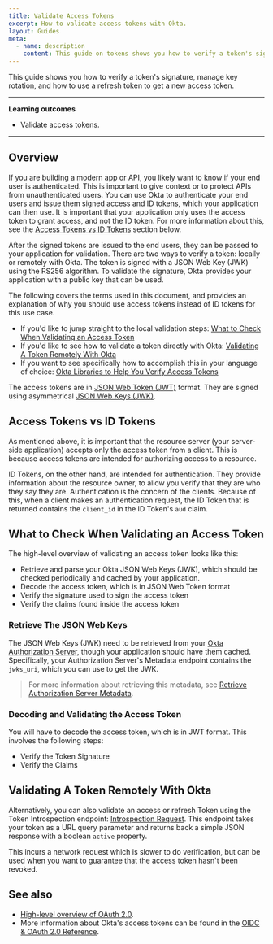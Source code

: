 ```yaml
---
title: Validate Access Tokens
excerpt: How to validate access tokens with Okta.
layout: Guides
meta:
  - name: description
    content: This guide on tokens shows you how to verify a token's signature, manage key rotation, and how to use a refresh token to get a new access token.
---
```

<StackSelector />
This guide shows you how to verify a token's signature, manage key rotation, and how to use a refresh token to get a new access token.

---

**Learning outcomes**

* Validate access tokens.

---

## Overview

If you are building a modern app or API, you likely want to know if your end user is authenticated. This is important to give context or to protect APIs from unauthenticated users. You can use Okta to authenticate your end users and issue them signed access and ID tokens, which your application can then use. It is important that your application only uses the access token to grant access, and not the ID token. For more information about this, see the [Access Tokens vs ID Tokens](#access-tokens-vs-id-tokens) section below.

After the signed tokens are issued to the end users, they can be passed to your application for validation. There are two ways to verify a token: locally or remotely with Okta. The token is signed with a JSON Web Key (JWK) using the RS256 algorithm. To validate the signature, Okta provides your application with a public key that can be used.

 The following covers the terms used in this document, and provides an explanation of why you should use access tokens instead of ID tokens for this use case.

- If you'd like to jump straight to the local validation steps: [What to Check When Validating an Access Token](#what-to-check-when-validating-an-access-token)
- If you'd like to see how to validate a token directly with Okta: [Validating A Token Remotely With Okta](#validating-a-token-remotely-with-okta)
- If you want to see specifically how to accomplish this in your language of choice: [Okta Libraries to Help You Verify Access Tokens](#okta-libraries-to-help-you-verify-access-tokens)

The access tokens are in [JSON Web Token (JWT)](https://tools.ietf.org/html/rfc7519) format. They are signed using asymmetrical [JSON Web Keys (JWK)](https://tools.ietf.org/html/rfc7517).

## Access Tokens vs ID Tokens

As mentioned above, it is important that the resource server (your server-side application) accepts only the access token from a client. This is because access tokens are intended for authorizing access to a resource.

ID Tokens, on the other hand, are intended for authentication. They provide information about the resource owner, to allow you verify that they are who they say they are. Authentication is the concern of the clients. Because of this, when a client makes an authentication request, the ID Token that is returned contains the `client_id` in the ID Token's `aud` claim.

## What to Check When Validating an Access Token

The high-level overview of validating an access token looks like this:

- Retrieve and parse your Okta JSON Web Keys (JWK), which should be checked periodically and cached by your application.
- Decode the access token, which is in JSON Web Token format
- Verify the signature used to sign the access token
- Verify the claims found inside the access token

### Retrieve The JSON Web Keys

The JSON Web Keys (JWK) need to be retrieved from your [Okta Authorization Server](/docs/guides/customize-authz-server/), though your application should have them cached. Specifically, your Authorization Server's Metadata endpoint contains the `jwks_uri`, which you can use to get the JWK.

> For more information about retrieving this metadata, see [Retrieve Authorization Server Metadata](/docs/reference/api/oidc/#well-knownoauth-authorization-server).

### Decoding and Validating the Access Token

You will have to decode the access token, which is in JWT format.  This involves the following steps:
- Verify the Token Signature
- Verify the Claims

<StackSelector snippet="accesstoken" noSelector/>

## Validating A Token Remotely With Okta

Alternatively, you can also validate an access or refresh Token using the Token Introspection endpoint: [Introspection Request](/docs/reference/api/oidc/#introspect). This endpoint takes your token as a URL query parameter and returns back a simple JSON response with a boolean `active` property.

This incurs a network request which is slower to do verification, but can be used when you want to guarantee that the access token hasn't been revoked.

## See also

* [High-level overview of OAuth 2.0](/docs/concepts/oauth-openid/#oauth-2-0).
* More information about Okta's access tokens can be found in the [OIDC & OAuth 2.0 Reference](/docs/reference/api/oidc/#access-token).